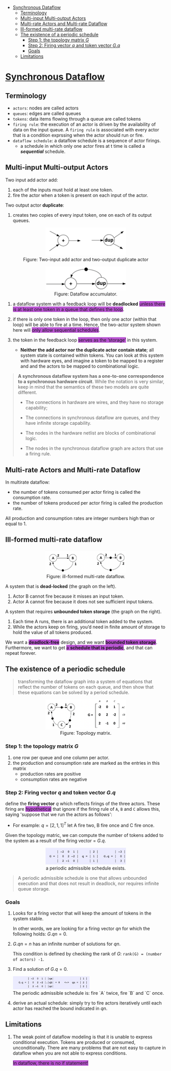 <!-- vscode-markdown-toc -->

- [Synchronous Dataflow](#synchronous-dataflow)
  - [Terminology](#terminology)
  - [Multi-input Multi-output Actors](#multi-input-multi-output-actors)
  - [Multi-rate Actors and Multi-rate Dataflow](#multi-rate-actors-and-multi-rate-dataflow)
  - [Ill-formed multi-rate dataflow](#ill-formed-multi-rate-dataflow)
  - [The existence of a periodic schedule](#the-existence-of-a-periodic-schedule)
    - [Step 1: the topology matrix $G$](#step-1-the-topology-matrix-g)
    - [Step 2: Firing vector $q$ and token vector $G.q$](#step-2-firing-vector-q-and-token-vector-gq)
    - [Goals](#goals)
  - [Limitations](#limitations)

<!-- vscode-markdown-toc-config
	numbering=true
	autoSave=true
	/vscode-markdown-toc-config -->
<!-- /vscode-markdown-toc -->

# [Synchronous Dataflow](https://schaumont.dyn.wpi.edu/ece4530f19/lectures/lecture15-notes.html)

## Terminology

- `actors`: nodes are called actors
- `queues`: edges are called queues
- `tokens`: data items flowing through a queue are called tokens
- `firing rule`: the execution of an actor is driven by the availability of data on the input queue. A `firing rule` is associated with every actor that is a condition exprssing when the actor should run or fire.
- `dataflow schedule`: a dataflow schedule is a sequence of actor firings.
    - a schedule in which only one actor fires at t time is called a ***sequential*** schedule.

## Multi-input Multi-output Actors

Two input add actor add:
1. each of the inputs must hold at least one token.
1. fire the actor when a token is present on each input of the actor.

Two output actor **duplicate**:
1. creates two copies of every input token, one on each of its output queues.

<p align="center">
<img src="images/two-input_add_actor_and_two-output_duplicate_actor.png" width=50%><br>
Figure: Two-input add actor and two-output duplicate actor
</p>

<p align="center">
<img src="images/dataflow-accumulator.png" width=50%><br>
Figure: Dataflow accumulator.
</p>

1. a dataflow system with a feedback loop will be **deadlocked** <span style="background-color:#BA55D3;">unless there is at least one token in a queue that defines the loop</span>.
1. if there is only one token in the loop, then only one actor (within that loop) will be able to fire at a time. Hence, the two-actor system shown here will <span style="background-color:#BA55D3;">only allow sequential schedules</span>.
1. the token in the feedback loop <span style="background-color:#BA55D3;">serves as the ‘storage’</span> in this system.

   - **Neither the add actor nor the duplicate actor contain state**; all system state is contained within tokens. You can look at this system with hardware eyes, and imagine a token to be mapped to a register and and the actors to be mapped to combinational logic.

>**A synchronous dataflow system has a one-to-one correspondence to a synchronous hardware circuit**.
> While the notation is very similar, keep in mind that the semantics of these two models are quite different.
> - The connections in hardware are wires, and they have no storage capability; 
>
> - The connections in synchronous dataflow are queues, and they have infinite storage capability.
> 
> - The nodes in the hardware netlist are blocks of combinational logic.
> - The nodes in the synchronous dataflow graph are actors that use a firing rule.

## Multi-rate Actors and Multi-rate Dataflow

In multirate dataflow:

- the number of tokens consumed per actor firing is called the consumption rate.
- the number of tokens produced per actor firing is called the production rate.

All production and consumption rates are integer numbers high than or equal to 1.

## Ill-formed multi-rate dataflow

<p align="center">
<img src="images/ill-formed_multi-rate-dataflow.png" width=50%><br>
Figure: ill-formed multi-rate dataflow.
</p>

A system that is **dead-locked** (the graph on the left).
1. Actor B cannot fire because it misses an input token.
2. Actor A cannot fire because it does not see sufficient input tokens.

A system that requires **unbounded token storage** (the graph on the right).
1. Each time A runs, there is an additional token added to the system.
1. While the actors keep on firing, you’d need in finite amount of storage to hold the value of all tokens produced.

We want a <span style="background-color:#BA55D3;">**deadlock-free**</span> design, and we want <span style="background-color:#BA55D3;">**bounded token storage**</span>. Furthermore, we want to get <span style="background-color:#BA55D3;">a **schedule that is periodic**</span>, and that can repeat forever.

## The existence of a periodic schedule

>transforming the dataflow graph into a system of equations that reflect the number of tokens on each queue, and then show that these equations can be solved by a period schedule.

<p align="center">
<img src="images/topology_matrix.png" width=50%><br>
Figure: Topology matrix.
</p>

### Step 1: the topology matrix $G$

1. one row per queue and one column per actor.
1. the production and consumption rate are marked as the entries in this matrix
    - production rates are positive
    - consumption rates are negative

### Step 2: Firing vector $q$ and token vector $G.q$

define the **firing vector** $q$ which reflects firings of the three actors. These firing are <span style="background-color:#BA55D3;">hypothetical</span> that ignore if the firing rule of `A`, `B` and `C` allows this, saying 'suppose that we run the actors as follows':

- For example: $q = [2, 1, 1]^T$ let A fire two, B fire once and C fire once.

Given the topology matric, we can compute the number of tokens added to the system as a result of the firing vector = $G.q$.

<p align="center">
<img src="images/periodic_admissible_schedule.png" width=50%><br>
a periodic admissible schedule exists.
</p>

>A periodic admissible schedule is one that allows unbounded execution and that does not result in deadlock, nor requires infinite queue storage.

### Goals

1. Looks for a firing vector that will keep the amount of tokens in the system stable.

    In other words, we are looking for a firing vector $qn$ for which the following holds: $G.qn = 0$.
1. $G.qn = n$ has an infinite number of solutions for $qn$.
   
   This condition is defined by checking the rank of $G$: `rank(G) = (number of actors) -1`.

1. Find a solution of $G.q = 0$.

    <p align="align">
    <img src="images/solve_G.q.png" width=50%><br>
    The periodic admissible schedule is: fire `A` twice, fire `B` and `C` once.
    </p>

1. derive an actual schedule: simply try to fire actors iteratively until each actor has reached the bound indicated in $qn$.

## Limitations

1. The weak point of dataflow modeling is that it is unable to express conditional execution. Tokens are produced or consumed, unconditionally. There are many problems that are not easy to capture in dataflow when you are not able to express conditions.

    <span style="background-color:#BA55D3;">In dataflow, there is no if statement!</span>